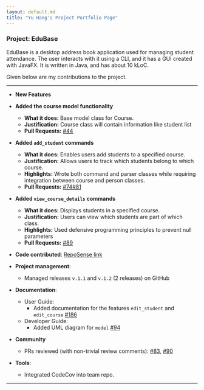 ```yaml
---
layout: default.md
title: "Yu Hang's Project Portfolio Page"
---
```


### Project: EduBase 

EduBase is a desktop address book application used for managing student attendance. The user interacts with it using a CLI, and it has a GUI created with JavaFX. It is written in Java, and has about 10 kLoC.

Given below are my contributions to the project.

---

* **New Features**

* **Added the course model functionality**
    * **What it does:** Base model class for Course. 
    * **Justification:** Course class will contain information like student list 
    * **Pull Requests:** [\#44](https://github.com/AY2526S1-CS2103T-T13-4/tp/pull/44)

* **Added `add_student` commands**
    * **What it does:** Enables users add students to a specified course.
    * **Justification:** Allows users to track which students belong to which course. 
    * **Highlights:** Wrote both command and parser classes while requiring integration between course and person classes.
    * **Pull Requests:** [\#74](https://github.com/AY2526S1-CS2103T-T13-4/tp/pull/74)[#81](https://github.com/AY2526S1-CS2103T-T13-4/tp/pull/81)

* **Added `view_course_details` commands**
    * **What it does:** Displays students in a specified course. 
    * **Justification:** Users can view which students are part of which class.
    * **Highlights:** Used defensive programming principles to prevent null parameters
    * **Pull Requests:** [\#89](https://github.com/AY2526S1-CS2103T-T13-4/tp/pull/89)

* **Code contributed**: [RepoSense link](https://nus-cs2103-ay2526s1.github.io/tp-dashboard/?search=&sort=groupTitle&sortWithin=title&timeframe=commit&mergegroup=&groupSelect=groupByRepos&breakdown=true&checkedFileTypes=docs~functional-code~test-code~other&since=2025-09-19T00%3A00%3A00&filteredFileName=&tabOpen=true&tabType=authorship&tabAuthor=gnahuy123&tabRepo=AY2526S1-CS2103T-T13-4%2Ftp%5Bmaster%5D&authorshipIsMergeGroup=false&authorshipFileTypes=docs~functional-code~test-code&authorshipIsBinaryFileTypeChecked=false&authorshipIsIgnoredFilesChecked=false)

* **Project management**:
  * Managed releases `v.1.1` and `v.1.2` (2 releases) on GitHub

* **Documentation**:
  * User Guide:
    * Added documentation for the features `edit_student` and `edit_course` [\#186](https://github.com/AY2526S1-CS2103T-T13-4/tp/pull/186)
  * Developer Guide:
    * Added UML diagram for `model` [\#94](https://github.com/AY2526S1-CS2103T-T13-4/tp/pull/94)
    
* **Community**
  * PRs reviewed (with non-trivial review comments): [\#83](https://github.com/AY2526S1-CS2103T-T13-4/tp/pull/83), [\#90](https://github.com/AY2526S1-CS2103T-T13-4/tp/pull/90)

* **Tools**:
  * Integrated CodeCov into team repo.
---
